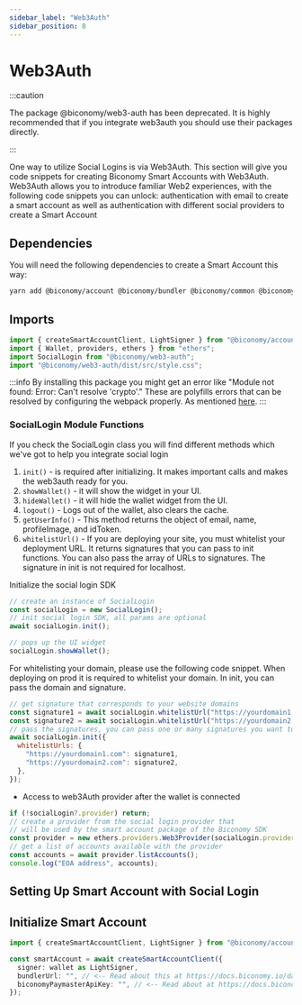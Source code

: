 ```yaml
---
sidebar_label: "Web3Auth"
sidebar_position: 8
---
```


# Web3Auth

:::caution

The package @biconomy/web3-auth has been deprecated. It is highly recommended that if you integrate web3auth you should use their packages directly.

:::

One way to utilize Social Logins is via Web3Auth. This section will give you code snippets for creating Biconomy Smart Accounts with Web3Auth. Web3Auth allows you to introduce familiar Web2 experiences, with the following code snippets you can unlock: authentication with email to create a smart account as well as authentication with different social providers to create a Smart Account

## Dependencies

You will need the following dependencies to create a Smart Account this way:

```bash
yarn add @biconomy/account @biconomy/bundler @biconomy/common @biconomy/core-types @biconomy/modules @biconomy/paymaster @biconomy/web3-auth ethers@5.7.2
```

## Imports

```typescript
import { createSmartAccountClient, LightSigner } from "@biconomy/account";
import { Wallet, providers, ethers } from "ethers";
import SocialLogin from "@biconomy/web3-auth";
import "@biconomy/web3-auth/dist/src/style.css";
```

:::info
By installing this package you might get an error like
"Module not found: Error: Can't resolve 'crypto'."
These are polyfills errors that can be resolved by configuring the webpack properly. As mentioned [here](https://github.com/bcnmy/biconomy-client-sdk/issues/87#issuecomment-1329798362).
:::

### SocialLogin Module Functions

If you check the SocialLogin class you will find different methods which we've got to help you integrate social login

1. `init()` - is required after initializing. It makes important calls and makes the web3auth ready for you.
2. `showWallet()` - it will show the widget in your UI.
3. `hideWallet()` - it will hide the wallet widget from the UI.
4. `logout()` - Logs out of the wallet, also clears the cache.
5. `getUserInfo()` - This method returns the object of email, name, profileImage, and idToken.
6. `whitelistUrl()` - If you are deploying your site, you must whitelist your deployment URL. It returns signatures that you can pass to init functions. You can also pass the array of URLs to signatures. The signature in init is not required for localhost.

Initialize the social login SDK

```js
// create an instance of SocialLogin
const socialLogin = new SocialLogin();
// init social login SDK, all params are optional
await socialLogin.init();

// pops up the UI widget
socialLogin.showWallet();
```

For whitelisting your domain, please use the following code snippet. When deploying on prod it is required to whitelist your domain. In init, you can pass the domain and signature.

```js
// get signature that corresponds to your website domains
const signature1 = await socialLogin.whitelistUrl("https://yourdomain1.com");
const signature2 = await socialLogin.whitelistUrl("https://yourdomain2.com");
// pass the signatures, you can pass one or many signatures you want to whitelist
await socialLogin.init({
  whitelistUrls: {
    "https://yourdomain1.com": signature1,
    "https://yourdomain2.com": signature2,
  },
});
```

- Access to web3Auth provider after the wallet is connected

```js
if (!socialLogin?.provider) return;
// create a provider from the social login provider that
// will be used by the smart account package of the Biconomy SDK
const provider = new ethers.providers.Web3Provider(socialLogin.provider);
// get a list of accounts available with the provider
const accounts = await provider.listAccounts();
console.log("EOA address", accounts);
```

## Setting Up Smart Account with Social Login

## Initialize Smart Account

```ts
import { createSmartAccountClient, LightSigner } from "@biconomy/account";

const smartAccount = await createSmartAccountClient({
  signer: wallet as LightSigner,
  bundlerUrl: "", // <-- Read about this at https://docs.biconomy.io/dashboard#bundler-url
  biconomyPaymasterApiKey: "", // <-- Read about at https://docs.biconomy.io/dashboard/paymaster
});
```
